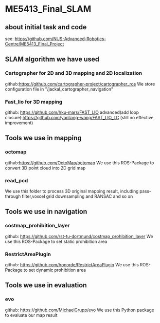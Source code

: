 # ME5413_Final_SLAM

## about initial task and code
see: https://github.com/NUS-Advanced-Robotics-Centre/ME5413_Final_Project

## SLAM algorithm we have used
### Cartographer for 2D and 3D mapping and 2D localization
github:https://github.com/cartographer-project/cartographer_ros
We store configuration file in "/jackal_cartographer_navigation"
### Fast_lio for 3D mapping
github: https://github.com/hku-mars/FAST_LIO
advanced(add loop closure):https://github.com/yanliang-wang/FAST_LIO_LC (still no effective improvement)

## Tools we use in mapping
### octomap
github:https://github.com/OctoMap/octomap
We use this ROS-Package to convert 3D point cloud into 2D grid map 
### read_pcd
We use this folder to process 3D original mapping result, including pass-through filter,voxcel grid downsampling and RANSAC and so on

## Tools we use in navigation
### costmap_prohibition_layer
github: https://github.com/rst-tu-dortmund/costmap_prohibition_layer
We use this ROS-Package to set static prohibition area 
### RestrictAreaPlugin
github: https://github.com/honorde/RestrictAreaPlugin
We use this ROS-Package to set dynamic prohibition area 

## Tools we use in evaluation
### evo
github: https://github.com/MichaelGrupp/evo
We use this Python package to evaluate our map result